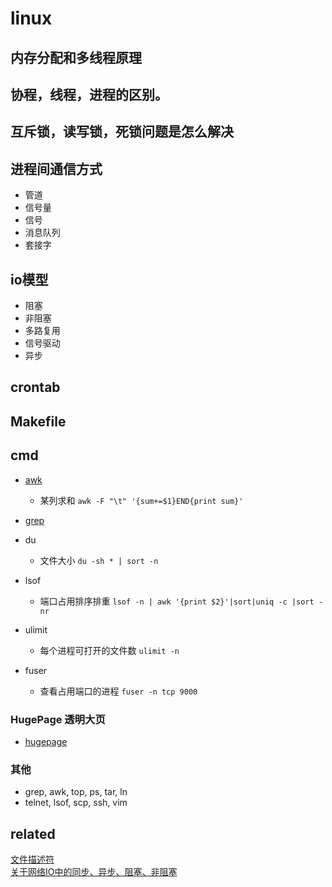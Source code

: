 # linux

## 内存分配和多线程原理

## 协程，线程，进程的区别。

## 互斥锁，读写锁，死锁问题是怎么解决

## 进程间通信方式
- 管道
- 信号量
- 信号
- 消息队列
- 套接字

## io模型
- 阻塞
- 非阻塞
- 多路复用
- 信号驱动
- 异步

## crontab

## Makefile

## cmd
- [awk](related/awk.md)
    - 某列求和 `awk -F "\t" '{sum+=$1}END{print sum}'`

- [grep](related/grep.md)

- du
    - 文件大小 `du -sh * | sort -n`

- lsof
    - 端口占用排序排重 `lsof -n | awk '{print $2}'|sort|uniq -c |sort -nr`

- ulimit
    - 每个进程可打开的文件数 `ulimit -n`

- fuser
    - 查看占用端口的进程 `fuser -n tcp 9000`

### HugePage 透明大页
- [hugepage](related/hugepage.md)

### 其他
- grep, awk, top, ps, tar, ln
- telnet, lsof, scp, ssh, vim

## related
[文件描述符](related/文件描述符.md)  
[关于网络IO中的同步、异步、阻塞、非阻塞](related/关于网络IO中的同步、异步、阻塞、非阻塞.md)